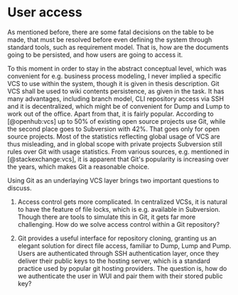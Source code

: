 # User access

As mentioned before, there are some fatal decisions on the table to be made, that must be resolved before even defining the system through standard tools, such as requirement model.
That is, how are the documents going to be persisted, and how users are going to access it.

To this moment in order to stay in the abstract conceptual level, which was convenient for e.g. business process modeling,
I never implied a specific VCS to use within the system, though it is given in thesis description.
Git VCS shall be used to wiki contents persistence, as given in the task.
It has many advantages, including branch model, CLI repository access via SSH and it is decentralized, which might be of convenient for Dump and Lump to work out of the office.
Apart from that, it is fairly popular.
According to [@openhub:vcs] up to 50% of existing open source projects use Git, while the second place goes to Subversion with 42%.
That goes only for open source projects.
Most of the statistics reflecting global usage of VCS are thus misleading, and in global scope with private projects Subversion still rules over Git with usage statistics.
From various sources, e.g. mentioned in [@stackexchange:vcs], it is apparent that Git's popularity is increasing over the years, which makes Git a reasonable choice.

Using Git as an underlaying VCS layer brings two important questions to discuss.

1. Access control gets more complicated.
In centralized VCSs, it is natural to have the feature of file locks, which is e.g. available in Subversion.
Though there are tools to simulate this in Git, it gets far more challenging.
How do we solve access control within a Git repository?

2. Git provides a useful interface for repository cloning, granting us an elegant solution for direct file access, familiar to Dump, Lump and Pump.
Users are authenticated through SSH authentication layer, once they deliver their public keys to the hosting server, which is a standard practice used by popular git hosting providers.
The question is, how do we authenticate the user in WUI and pair them with their stored public key?